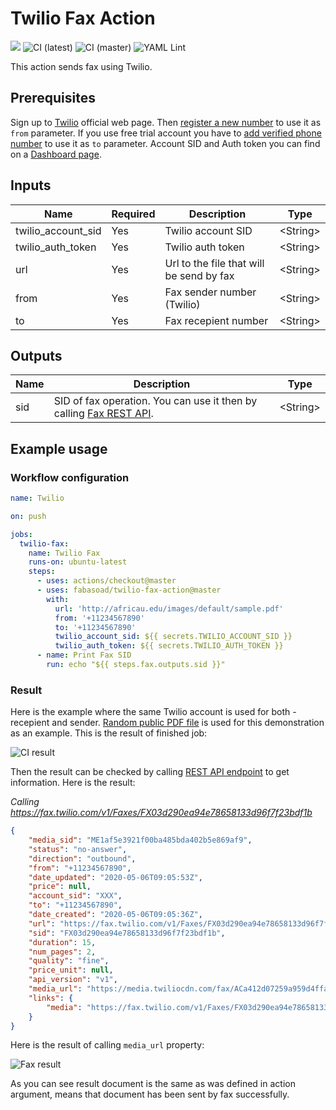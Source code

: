 # Twilio Fax Action
![](https://img.shields.io/github/v/release/fabasoad/twilio-fax-action?include_prereleases) ![CI (latest)](https://github.com/fabasoad/twilio-fax-action/workflows/CI%20(latest)/badge.svg) ![CI (master)](https://github.com/fabasoad/twilio-fax-action/workflows/CI%20(master)/badge.svg) ![YAML Lint](https://github.com/fabasoad/twilio-fax-action/workflows/YAML%20Lint/badge.svg)

This action sends fax using Twilio.

## Prerequisites
Sign up to [Twilio](https://twilio.com) official web page. Then [register a new number](https://www.twilio.com/console/voice/numbers) to use it as `from` parameter. If you use free trial account you have to [add verified phone number](https://support.twilio.com/hc/en-us/articles/223180048-Adding-a-Verified-Phone-Number-or-Caller-ID-with-Twilio) to use it as `to` parameter. Account SID and Auth token you can find on a [Dashboard page](https://www.twilio.com/console).

## Inputs
| Name               | Required | Description                              | Type            |
|--------------------|----------|------------------------------------------|-----------------|
| twilio_account_sid | Yes      | Twilio account SID                       | &lt;String&gt;  |
| twilio_auth_token  | Yes      | Twilio auth token                        | &lt;String&gt;  |
| url                | Yes      | Url to the file that will be send by fax | &lt;String&gt;  |
| from               | Yes      | Fax sender number (Twilio)               | &lt;String&gt;  |
| to                 | Yes      | Fax recepient number                     | &lt;String&gt;  |

## Outputs
| Name | Description                                                                                                            | Type            |
|------|------------------------------------------------------------------------------------------------------------------------|-----------------|
| sid  | SID of fax operation. You can use it then by calling [Fax REST API](https://www.twilio.com/docs/fax/api/fax-resource). | &lt;String&gt;  |

## Example usage

### Workflow configuration

```yaml
name: Twilio

on: push

jobs:
  twilio-fax:
    name: Twilio Fax
    runs-on: ubuntu-latest
    steps:
      - uses: actions/checkout@master
      - uses: fabasoad/twilio-fax-action@master
        with:
          url: 'http://africau.edu/images/default/sample.pdf'
          from: '+11234567890'
          to: '+11234567890'
          twilio_account_sid: ${{ secrets.TWILIO_ACCOUNT_SID }}
          twilio_auth_token: ${{ secrets.TWILIO_AUTH_TOKEN }}
      - name: Print Fax SID
        run: echo "${{ steps.fax.outputs.sid }}"
```

### Result
Here is the example where the same Twilio account is used for both - recepient and sender. [Random public PDF file](http://africau.edu/images/default/sample.pdf) is used for this demonstration as an example. This is the result of finished job:

![CI result](https://raw.githubusercontent.com/fabasoad/twilio-fax-action/master/screenshots/screenshot1.png)

Then the result can be checked by calling [REST API endpoint](https://www.twilio.com/docs/fax/api/fax-resource#fetch-a-fax-resource) to get information. Here is the result:

_Calling https://fax.twilio.com/v1/Faxes/FX03d290ea94e78658133d96f7f23bdf1b_
```json
{
	"media_sid": "ME1af5e3921f00ba485bda402b5e869af9",
	"status": "no-answer",
	"direction": "outbound",
	"from": "+11234567890",
	"date_updated": "2020-05-06T09:05:53Z",
	"price": null,
	"account_sid": "XXX",
	"to": "+11234567890",
	"date_created": "2020-05-06T09:05:36Z",
	"url": "https://fax.twilio.com/v1/Faxes/FX03d290ea94e78658133d96f7f23bdf1b",
	"sid": "FX03d290ea94e78658133d96f7f23bdf1b",
	"duration": 15,
	"num_pages": 2,
	"quality": "fine",
	"price_unit": null,
	"api_version": "v1",
	"media_url": "https://media.twiliocdn.com/fax/ACa412d07259a959d4ffa16cbc495906b2/eaf7542ade2c338d8d2cc76fcbf883e62c31336e60cb236f86ed66c8154ea9fb836fd88367880911529bdafed0e76cd34272123a4d656db61b120b95eaa3e069?X-Amz-Security-Token=IQoJb3JpZ2luX2VjEGkaCXVzLWVhc3QtMSJHMEUCIQCXafBpleoQtRbv%2B9TRo97n1cleLFrTcPycSDj4LxPM7wIgENPtHRBJUArPW5GLKFYyH5e2WWZo%2F0y5C8OVZHHptKUqvQMIov%2F%2F%2F%2F%2F%2F%2F%2F%2F%2FARAAGgwyMDExNjQ5MjE0MDgiDKIcHVNx4I1skJ%2FReCqRA6H1iWhAp6fPWZHtklDFKAD7ATVyXn6xIdUQVV05i3VNQ3pNnjByL1rfc1Nz8d1u9n%2FMTKHIQSXr4I9tXzHGCgks84CYlAj7xSaTeXPLVe1gl7q9okTnS%2BXWXt7GFmu7fMANuCnwVno%2Bdt1YAlNj6Dtnpf9LanaGS9RjFyJSlnmRiXaSq6vV06mgqa4t3x9lHr%2FLAWq8KvT1DWHBqgGAzL3gnPa6z7P%2BvrjJ8v0eoiPb6%2FRq1Qk1wo34VE91Imog3Rsh15n2lueUaj6AatF3azclJxoFU2RnbC2M3sZrHkCZZ0AwiMZPgCoNbmtmEKgigKJN82%2FjCAvMVm2G%2BazDNn6%2FQ90K9eCvdSiXQdLEe6d9qWR5Ehfx5GGuVMm%2BRq4ZIn1JPj9ttL3J6Qq8klzJwSsGkYv5qZcC4UUx%2B9dQIrddIRzVd6Ql4EqmZqAnb7mPqCR%2FhS%2BhGvbF3b7HY6ggMeAnh6M4FdLA%2BZOqTwKG98%2B%2B8NVqSIqtnKyHFYCAlz2ftoOXTepycbIH1p05mV%2FKXzGDMN%2F5yfUFOusBa9vCnqvhDSX6kzlAf3CvhmfGYwIlA7nhOr9jdpN7zonvX8zkzxnt6xDYXDmEotPem%2F%2B%2BZ1Pq9zAC7ec1ra3USY3iU6Ot5Gz9JLB4Hcw23szF4USUd76c2oPjY1YSNcFiZqJE2RUjavh%2FitN6GL9gMAX7qSWrF7uKKqKOxRR9g96weC1ohMwGX%2BNRSpfjFnPeoRYyTcjyFSm4hIDNnHgDX8ONFP%2BAGPIH0u1Bt8dWGcP1B4Z%2FlYHM2e1asQNwsuSVErmWJdlz9hP8EZmdbMQ2z%2BV53uvDuW2tuV0D97SIUNKlJBYzOKe8P8%2FyVw%3D%3D&X-Amz-Algorithm=AWS4-HMAC-SHA256&X-Amz-Date=20200506T090728Z&X-Amz-SignedHeaders=host&X-Amz-Expires=7200&X-Amz-Credential=ASIAS5VS5DJAEBF4QLQ5%2F20200506%2Fus-east-1%2Fs3%2Faws4_request&X-Amz-Signature=b37e66d2c53dff87a009080f8ec94b3a852f03b99f01f75a65732dc08bff66de",
	"links": {
		"media": "https://fax.twilio.com/v1/Faxes/FX03d290ea94e78658133d96f7f23bdf1b/Media"
	}
}
```
Here is the result of calling `media_url` property:

![Fax result](https://raw.githubusercontent.com/fabasoad/twilio-fax-action/master/screenshots/screenshot2.png)

As you can see result document is the same as was defined in action argument, means that document has been sent by fax successfully.
